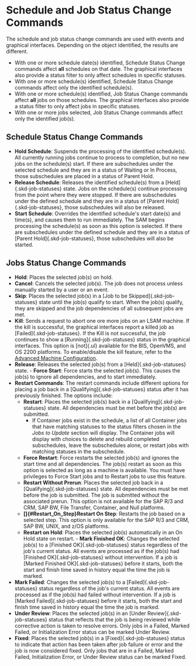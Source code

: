 # Schedule and Job Status Change Commands

The schedule and job status change commands are used with events and graphical interfaces. Depending on the object identified, the results are different.

- With one or more schedule date(s) identified, Schedule Status Change commands affect **all** schedules on that date. The graphical interfaces also provide a status filter to only affect schedules in specific statuses.
- With one or more schedule(s) identified, Schedule Status Change commands affect only the identified schedule(s).
- With one or more schedule(s) identified, Job Status Change commands affect **all** jobs on those schedules. The graphical interfaces also provide a status filter to only affect jobs in specific statuses.
- With one or more jobs selected, Job Status Change commands affect only the identified job(s).

## Schedule Status Change Commands

- **Hold Schedule**: Suspends the processing of the identified schedule(s). All currently running jobs continue to process to completion, but no new jobs on the schedule(s) start. If there are subschedules under the selected schedule and they are in a status of Waiting or In Process, those subschedules are placed in a status of Parent Hold.
- **Release Schedule**: Releases the identified schedule(s) from a
    [Held]{.skd-job-statuses} state. Jobs on the schedule(s) continue     processing from the point where they were stopped. If there are
    subschedules under the defined schedule and they are in a status of
    [Parent Hold]{.skd-job-statuses}, those subschedules will also be     released.
- **Start Schedule**: Overrides the identified schedule\'s start
    date(s) and time(s), and causes them to run immediately. The SAM
    begins processing the schedule(s) as soon as this option is
    selected. If there are subschedules under the defined schedule and
    they are in a status of [Parent Hold]{.skd-job-statuses}, those     subschedules will also be started.

## Jobs Status Change Commands

- **Hold**: Places the selected job(s) on hold.
- **Cancel**: Cancels the selected job(s). The job does not process
    unless manually started by a user or an event.
- **Skip**: Places the selected job(s) in a [Job to be     Skipped]{.skd-job-statuses} state until the job(s) qualify to start.
    When the job(s) qualify, they are skipped and the job dependencies
    of all subsequent jobs are met.
- **Kill**: Sends a request to abort one ore more jobs on an
    LSAM machine. If the kill is successful, the     graphical interfaces report a killed job as
    [Failed]{.skd-job-statuses}. If the Kill is not successful, the job     continues to show a [Running]{.skd-job-statuses} status in the
    graphical interfaces. This option is [not]{.ul} available for the     BIS, OpenVMS, and OS 2200 platforms. To enable/disable the kill
    feature, refer to the [Advanced Machine Configuration](../objects/machines.md#advanced-machine-configuration).
- **Release**: Releases the selected job(s) from a
    [Held]{.skd-job-statuses} state. -   **Force Start**: Force starts the selected job(s). This causes the
    job(s) to ignore all dependencies, and to start immediately.
- **Restart Commands**: The restart commands include different options
    for placing a job back in a [Qualifying]{.skd-job-statuses} status     after it has previously finished. The options include:
  - **Restart**: Places the selected job(s) back in a
        [Qualifying]{.skd-job-statuses} state. All dependencies must be         met before the job(s) are submitted.
    - If Container jobs exist in the schedule, a list of all
            Container jobs that have matching statuses to the status
            filters chosen in the *Jobs to Update* section will display.
            The Container jobs will display with choices to delete and
            rebuild completed subschedules, leave the subschedules
            alone, or restart jobs with matching statuses in the
            subschedule.
  - **Force Restart**: Force restarts the selected job(s) and
        ignores the start time and all dependencies. The job(s) restart
        as soon as this option is selected as long as a machine is
        available. You must have privileges to Force Start jobs and to
        Restart jobs to use this feature.
  - **Restart Without Prerun**: Places the selected job back in a
        [Qualifying]{.skd-job-statuses} state. All dependencies must be         met before the job is submitted. The job is submitted without
        the associated prerun. This option is not available for the SAP
        R/3 and CRM, SAP BW, File Transfer, Container, and Null
        platforms.
  - **[]{#Restart_On_Step}Restart On Step**: Restarts the job based         on a selected step. This option is only available for the SAP
        R/3 and CRM, SAP BW, UNIX, and z/OS platforms.
  - **Restart on Hold**: Places the selected job(s) automatically in
        an On Hold state on restart. -   **Mark Finished OK**: Changes the selected job(s) to a [Finished
    OK]{.skd-job-statuses} status regardless of the job\'s current
    status. All events are processed as if the job(s) had [Finished     OK]{.skd-job-statuses} without intervention. If a job is [Marked
    Finished OK]{.skd-job-statuses} before it starts, both the start and
    finish time saved in history equal the time the job is marked.
- **Mark Failed**: Changes the selected job(s) to a
    [Failed]{.skd-job-statuses} status regardless of the job\'s current     status. All events are processed as if the job(s) had failed without
    intervention. If a job is [Marked Failed]{.skd-job-statuses} before     it starts, both the start and finish time saved in history equal the
    time the job is marked.
- **Under Review**: Places the selected job(s) in an [Under     Review]{.skd-job-statuses} status that reflects that the job is
    being reviewed while corrective action is taken to resolve errors.
    Only jobs in a Failed, Marked Failed, or Initialization Error status
    can be marked Under Review.
- **Fixed**: Places the selected job(s) in a
    [Fixed]{.skd-job-statuses} status to indicate that action has been     taken after job failure or error and the job is now considered
    fixed. Only jobs that are in a Failed, Marked Failed, Initialization
    Error, or Under Review status can be marked Fixed.
